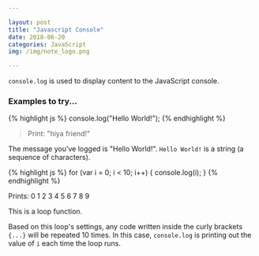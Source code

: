 ```yaml
---

layout: post
title: "Javascript Console"
date: 2018-06-20
categories: JavaScript
img: /img/note_logo.png

---
```


`console.log` is used to display content to the JavaScript console.

### Examples to try...

{% highlight js %}
  console.log("Hello World!");
{% endhighlight %}

> Print: "hiya friend!"

The message you’ve logged is "Hello World!". `Hello World!` is a string (a sequence of characters).

{% highlight js %}
  for (var i = 0; i < 10; i++) {
    console.log(i);
  }
{% endhighlight %}

Prints:
0
1
2
3
4
5
6
7
8
9

This is a loop function.

Based on this loop's settings, any code written inside the curly brackets `{...}` will be repeated 10 times. In this case, `console.log` is printing out the value of `i` each time the loop runs.
